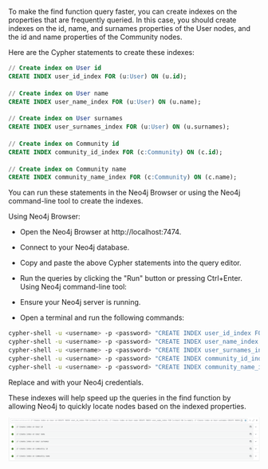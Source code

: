 To make the find function query faster, you can create indexes on the properties that are frequently queried. In this case, you should create indexes on the id, name, and surnames properties of the User nodes, and the id and name properties of the Community nodes.

Here are the Cypher statements to create these indexes:

```SQL
// Create index on User id
CREATE INDEX user_id_index FOR (u:User) ON (u.id);

// Create index on User name
CREATE INDEX user_name_index FOR (u:User) ON (u.name);

// Create index on User surnames
CREATE INDEX user_surnames_index FOR (u:User) ON (u.surnames);

// Create index on Community id
CREATE INDEX community_id_index FOR (c:Community) ON (c.id);

// Create index on Community name
CREATE INDEX community_name_index FOR (c:Community) ON (c.name);
```

You can run these statements in the Neo4j Browser or using the Neo4j command-line tool to create the indexes.

Using Neo4j Browser:

- Open the Neo4j Browser at http://localhost:7474.
- Connect to your Neo4j database.
- Copy and paste the above Cypher statements into the query editor.
- Run the queries by clicking the "Run" button or pressing Ctrl+Enter.
  Using Neo4j command-line tool:

- Ensure your Neo4j server is running.
- Open a terminal and run the following commands:

```bash
cypher-shell -u <username> -p <password> "CREATE INDEX user_id_index FOR (u:User) ON (u.id);"
cypher-shell -u <username> -p <password> "CREATE INDEX user_name_index FOR (u:User) ON (u.name);"
cypher-shell -u <username> -p <password> "CREATE INDEX user_surnames_index FOR (u:User) ON (u.surnames);"
cypher-shell -u <username> -p <password> "CREATE INDEX community_id_index FOR (c:Community) ON (c.id);"
cypher-shell -u <username> -p <password> "CREATE INDEX community_name_index FOR (c:Community) ON (c.name);"
```

Replace <username> and <password> with your Neo4j credentials.

These indexes will help speed up the queries in the find function by allowing Neo4j to quickly locate nodes based on the indexed properties.

![alt text](image.png)
